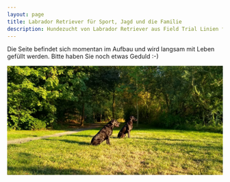 ```yaml
---
layout: page
title: Labrador Retriever für Sport, Jagd und die Familie
description: Hundezucht von Labrador Retriever aus Field Trial Linien für die Jagd, Sport und die aktive Familie. Zuchthündin Reggae vom Keien Fenn. 
---
```


Die Seite befindet sich momentan im Aufbau und wird langsam mit Leben gefüllt werden.
Bitte haben Sie noch etwas Geduld :-)

<img src="/assets/hannah-gallery/hannah-reggae.jpeg" height="">
